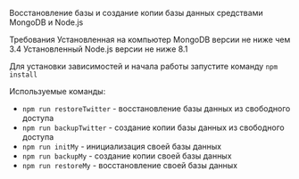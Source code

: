 Восстановление базы и создание копии базы данных средствами MongoDB и Node.js

Требования
Установленная на компьютер MongoDB версии не ниже чем 3.4
Установленный Node.js версии не ниже 8.1

Для установки зависимостей и начала работы запустите команду `npm install`

Используемые команды:
- `npm run restoreTwitter` - восстановление базы данных из свободного доступа
- `npm run backupTwitter` - создание копии базы данных из свободного доступа
- `npm run initMy` - инициализация своей базы данных
- `npm run backupMy` - создание копии своей базы данных
- `npm run restoreMy` - восстановление своей базы данных